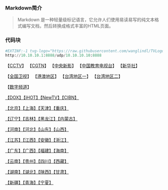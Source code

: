 ### Markdown简介

> Markdown 是一种轻量级标记语言，它允许人们使用易读易写的纯文本格式编写文档，然后转换成格式丰富的HTML页面。

### 代码块
``` python
#EXTINF:-1 tvg-logo="https://raw.githubusercontent.com/wanglindl/TVLogo/main/CCTV1.png" tvg-id="1" tvg-name="CCTV1" group-title="央视高清",CCTV-1综合
http://10.10.10.1:8888/udp/10.10.10.10:8888
```





【[CCTV](https://github.com/wanglindl/TVLogo/blob/main/md/01.md)】  【[CGTN](https://github.com/wanglindl/TVLogo/blob/main/md/02.md)】  【[中央新影](https://github.com/wanglindl/TVLogo/blob/main/md/03.md)】  【[中国教育电视台](https://github.com/wanglindl/TVLogo/blob/main/md/04.md)】  【[新华社](https://github.com/wanglindl/TVLogo/blob/main/md/05.md)】

【[全国卫视](https://github.com/wanglindl/TVLogo/blob/main/md/06.md)】  【[港澳地区](https://github.com/wanglindl/TVLogo/blob/main/md/07.md)】  【[台湾地区一](https://github.com/wanglindl/TVLogo/blob/main/md/08.md)】  【[台湾地区二](https://github.com/wanglindl/TVLogo/blob/main/md/09.md)】

【[数字频道](https://github.com/wanglindl/TVLogo/blob/main/md/10.md)】

[【DOX】【iHOT】【NewTV】【CIBN】](https://github.com/wanglindl/TVLogo/blob/main/01.md)

[【北京】【上海】【天津】【重庆】](https://github.com/wanglindl/TVLogo/blob/main/01.md)

[【辽宁】【吉林】【黑龙江】【内蒙古】](https://github.com/wanglindl/TVLogo/blob/main/01.md)

[【河南】【河北】【山东】【山西】](https://github.com/wanglindl/TVLogo/blob/main/01.md)

[【江苏】【江西】【安徽】【浙江】](https://github.com/wanglindl/TVLogo/blob/main/01.md)

[【广东】【广西】【福建】【海南】](https://github.com/wanglindl/TVLogo/blob/main/01.md)

[【云南】【贵州】【四川】【西藏】](https://github.com/wanglindl/TVLogo/blob/main/01.md)

[【湖南】【湖北】【陕西】【甘肃】](https://github.com/wanglindl/TVLogo/blob/main/01.md)

[【新疆】【青海】【宁夏】](https://github.com/wanglindl/TVLogo/blob/main/01.md)
